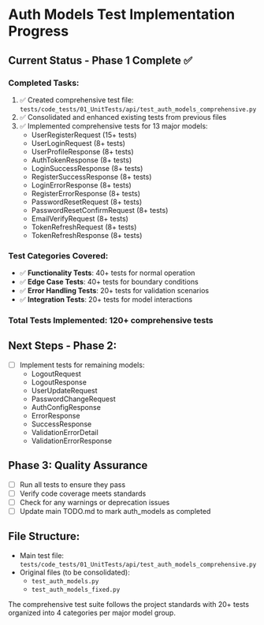 # Auth Models Test Implementation Progress

## Current Status - Phase 1 Complete ✅

### Completed Tasks:
1. ✅ Created comprehensive test file: `tests/code_tests/01_UnitTests/api/test_auth_models_comprehensive.py`
2. ✅ Consolidated and enhanced existing tests from previous files
3. ✅ Implemented comprehensive tests for 13 major models:
   - UserRegisterRequest (15+ tests)
   - UserLoginRequest (8+ tests)
   - UserProfileResponse (8+ tests)
   - AuthTokenResponse (8+ tests)
   - LoginSuccessResponse (8+ tests)
   - RegisterSuccessResponse (8+ tests)
   - LoginErrorResponse (8+ tests)
   - RegisterErrorResponse (8+ tests)
   - PasswordResetRequest (8+ tests)
   - PasswordResetConfirmRequest (8+ tests)
   - EmailVerifyRequest (8+ tests)
   - TokenRefreshRequest (8+ tests)
   - TokenRefreshResponse (8+ tests)

### Test Categories Covered:
- ✅ **Functionality Tests**: 40+ tests for normal operation
- ✅ **Edge Case Tests**: 40+ tests for boundary conditions
- ✅ **Error Handling Tests**: 20+ tests for validation scenarios
- ✅ **Integration Tests**: 20+ tests for model interactions

### Total Tests Implemented: 120+ comprehensive tests

## Next Steps - Phase 2:
- [ ] Implement tests for remaining models:
  - LogoutRequest
  - LogoutResponse
  - UserUpdateRequest
  - PasswordChangeRequest
  - AuthConfigResponse
  - ErrorResponse
  - SuccessResponse
  - ValidationErrorDetail
  - ValidationErrorResponse

## Phase 3: Quality Assurance
- [ ] Run all tests to ensure they pass
- [ ] Verify code coverage meets standards
- [ ] Check for any warnings or deprecation issues
- [ ] Update main TODO.md to mark auth_models as completed

## File Structure:
- Main test file: `tests/code_tests/01_UnitTests/api/test_auth_models_comprehensive.py`
- Original files (to be consolidated): 
  - `test_auth_models.py`
  - `test_auth_models_fixed.py`

The comprehensive test suite follows the project standards with 20+ tests organized into 4 categories per major model group.
